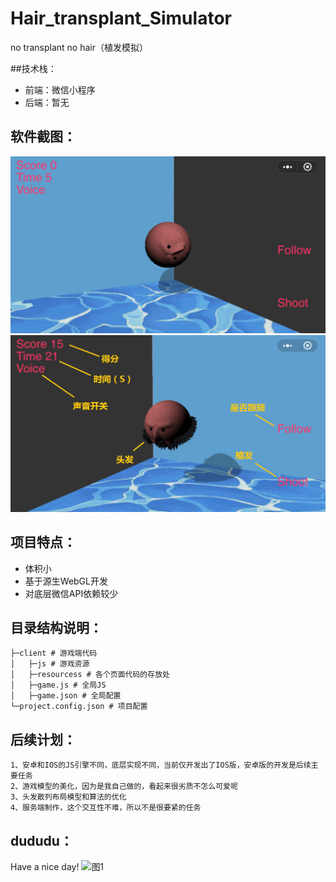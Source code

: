 # Hair_transplant_Simulator
no transplant no hair（植发模拟）

##技术栈：
* 前端：微信小程序
* 后端：暂无

## 软件截图：
![图1](images/1.png) 
![图2](images/2.png)

## 项目特点：
* 体积小
* 基于源生WebGL开发
* 对底层微信API依赖较少

## 目录结构说明：
```
├─client # 游戏端代码
│   ├─js # 游戏资源
│   ├─resourcess # 各个页面代码的存放处
│   ├─game.js # 全局JS
│   ├─game.json # 全局配置
└─project.config.json # 项目配置   

```



## 后续计划：
```
1、安卓和IOS的JS引擎不同，底层实现不同，当前仅开发出了IOS版，安卓版的开发是后续主要任务
2、游戏模型的美化，因为是我自己做的，看起来很劣质不怎么可爱呢
3、头发散列布局模型和算法的优化
4、服务端制作，这个交互性不难，所以不是很要紧的任务
```

## dududu：
Have a nice day!
![图1](images/dudu.png)

